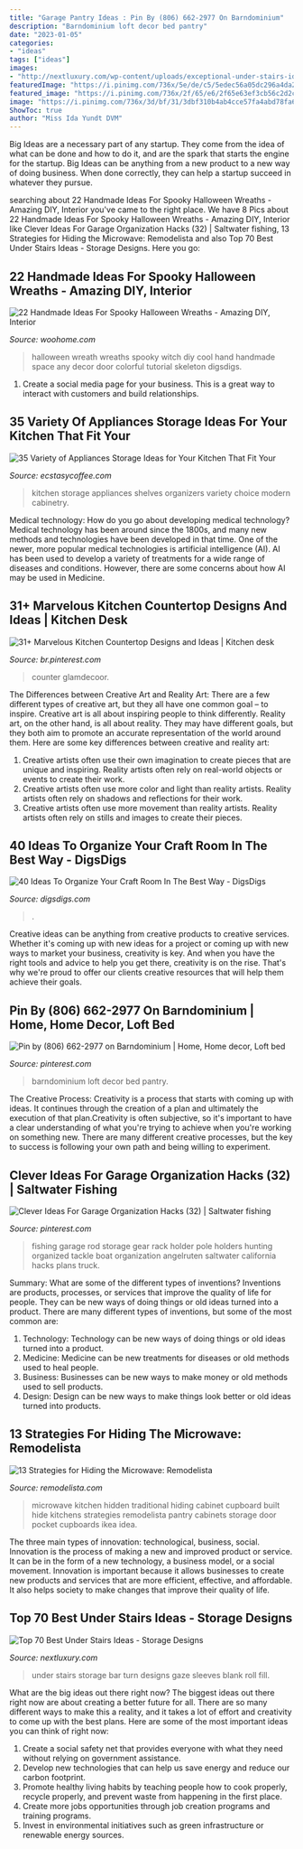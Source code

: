 ```yaml
---
title: "Garage Pantry Ideas : Pin By (806) 662-2977 On Barndominium"
description: "Barndominium loft decor bed pantry"
date: "2023-01-05"
categories:
- "ideas"
tags: ["ideas"]
images:
- "http://nextluxury.com/wp-content/uploads/exceptional-under-stairs-ideas-mini-bar.jpg"
featuredImage: "https://i.pinimg.com/736x/5e/de/c5/5edec56a05dc296a4da2e905c8064c27.jpg"
featured_image: "https://i.pinimg.com/736x/2f/65/e6/2f65e63ef3cb56c2d2c46d293d5d4dff.jpg"
image: "https://i.pinimg.com/736x/3d/bf/31/3dbf310b4ab4cce57fa4abd78fa66f04.jpg"
ShowToc: true
author: "Miss Ida Yundt DVM"
---
```



Big Ideas are a necessary part of any startup. They come from the idea of what can be done and how to do it, and are the spark that starts the engine for the startup. Big Ideas can be anything from a new product to a new way of doing business. When done correctly, they can help a startup succeed in whatever they pursue.

	

		
searching about 22 Handmade Ideas For Spooky Halloween Wreaths - Amazing DIY, Interior you've came to the right place. We have 8 Pics about 22 Handmade Ideas For Spooky Halloween Wreaths - Amazing DIY, Interior like Clever Ideas For Garage Organization Hacks (32) | Saltwater fishing, 13 Strategies for Hiding the Microwave: Remodelista and also Top 70 Best Under Stairs Ideas - Storage Designs. Here you go:
		
    
## 22 Handmade Ideas For Spooky Halloween Wreaths - Amazing DIY, Interior

<img loading=lazy src="http://www.woohome.com/wp-content/uploads/2014/10/Spooky-Halloween-Wreath-21.jpg" onerror="this.onerror=null;this.src='https://tse2.mm.bing.net/th?id=OIP.uUSAtUUamR3nueHJNLFDVQHaJ4&amp;pid=15.1';" alt="22 Handmade Ideas For Spooky Halloween Wreaths - Amazing DIY, Interior">

_Source: woohome.com_

>halloween wreath wreaths spooky witch diy cool hand handmade space any decor door colorful tutorial skeleton digsdigs. 

	

1. Create a social media page for your business. This is a great way to interact with customers and build relationships.

    
## 35 Variety Of Appliances Storage Ideas For Your Kitchen That Fit Your

<img loading=lazy src="https://i1.wp.com/www.ecstasycoffee.com/wp-content/uploads/2017/05/Magnificent-Modern-Kitchen-Cabinetry-Shelving-Organizers-Added-Pull-Out-Kitchen-Shelves-and-Storage-Design-Photo.jpg?resize=564%2C879" onerror="this.onerror=null;this.src='https://tse4.mm.bing.net/th?id=OIP.K5iUVrOC92T7ZGBcaWxO7QHaLi&amp;pid=15.1';" alt="35 Variety of Appliances Storage Ideas for Your Kitchen That Fit Your">

_Source: ecstasycoffee.com_

>kitchen storage appliances shelves organizers variety choice modern cabinetry. 

	

Medical technology: How do you go about developing medical technology?
Medical technology has been around since the 1800s, and many new methods and technologies have been developed in that time. One of the newer, more popular medical technologies is artificial intelligence (AI). AI has been used to develop a variety of treatments for a wide range of diseases and conditions. However, there are some concerns about how AI may be used in Medicine.

    
## 31+ Marvelous Kitchen Countertop Designs And Ideas | Kitchen Desk

<img loading=lazy src="https://i.pinimg.com/736x/3d/bf/31/3dbf310b4ab4cce57fa4abd78fa66f04.jpg" onerror="this.onerror=null;this.src='https://tse4.mm.bing.net/th?id=OIP.-HLIy3_H6guVc0dODFI6_gHaJ3&amp;pid=15.1';" alt="31+ Marvelous Kitchen Countertop Designs and Ideas | Kitchen desk">

_Source: br.pinterest.com_

>counter glamdecoor. 

	

The Differences between Creative Art and Reality Art: There are a few different types of creative art, but they all have one common goal – to inspire.
Creative art is all about inspiring people to think differently. Reality art, on the other hand, is all about reality. They may have different goals, but they both aim to promote an accurate representation of the world around them. Here are some key differences between creative and reality art: 
1) Creative artists often use their own imagination to create pieces that are unique and inspiring. Reality artists often rely on real-world objects or events to create their work. 
2) Creative artists often use more color and light than reality artists. Reality artists often rely on shadows and reflections for their work. 
3) Creative artists often use more movement than reality artists. Reality artists often rely on stills and images to create their pieces.

    
## 40 Ideas To Organize Your Craft Room In The Best Way - DigsDigs

<img loading=lazy src="https://www.digsdigs.com/photos/ideas-to-organize-your-craft-room-in-the-best-way-2.jpg" onerror="this.onerror=null;this.src='https://tse2.mm.bing.net/th?id=OIP.MtMS6vlPZ9sntUC9u8JR5AHaJ4&amp;pid=15.1';" alt="40 Ideas To Organize Your Craft Room In The Best Way - DigsDigs">

_Source: digsdigs.com_

>. 

	

Creative ideas can be anything from creative products to creative services. Whether it's coming up with new ideas for a project or coming up with new ways to market your business, creativity is key. And when you have the right tools and advice to help you get there, creativity is on the rise. That's why we're proud to offer our clients creative resources that will help them achieve their goals.

    
## Pin By (806) 662-2977 On Barndominium | Home, Home Decor, Loft Bed

<img loading=lazy src="https://i.pinimg.com/736x/2f/65/e6/2f65e63ef3cb56c2d2c46d293d5d4dff.jpg" onerror="this.onerror=null;this.src='https://tse4.mm.bing.net/th?id=OIP.4oVVQuINpJBgFCOZZ4M_KwHaFj&amp;pid=15.1';" alt="Pin by (806) 662-2977 on Barndominium | Home, Home decor, Loft bed">

_Source: pinterest.com_

>barndominium loft decor bed pantry. 

	

The Creative Process:
Creativity is a process that starts with coming up with ideas. It continues through the creation of a plan and ultimately the execution of that plan.Creativity is often subjective, so it's important to have a clear understanding of what you're trying to achieve when you're working on something new. There are many different creative processes, but the key to success is following your own path and being willing to experiment.

    
## Clever Ideas For Garage Organization Hacks (32) | Saltwater Fishing

<img loading=lazy src="https://i.pinimg.com/736x/5e/de/c5/5edec56a05dc296a4da2e905c8064c27.jpg" onerror="this.onerror=null;this.src='https://tse4.mm.bing.net/th?id=OIP.qSrP7irot3tQG2EtM062xAHaJ3&amp;pid=15.1';" alt="Clever Ideas For Garage Organization Hacks (32) | Saltwater fishing">

_Source: pinterest.com_

>fishing garage rod storage gear rack holder pole holders hunting organized tackle boat organization angelruten saltwater california hacks plans truck. 

	

Summary: What are some of the different types of inventions?
Inventions are products, processes, or services that improve the quality of life for people. They can be new ways of doing things or old ideas turned into a product. There are many different types of inventions, but some of the most common are:
1) Technology: Technology can be new ways of doing things or old ideas turned into a product.
2) Medicine: Medicine can be new treatments for diseases or old methods used to heal people.
3) Business: Businesses can be new ways to make money or old methods used to sell products.
4) Design: Design can be new ways to make things look better or old ideas turned into products.

    
## 13 Strategies For Hiding The Microwave: Remodelista

<img loading=lazy src="http://www.remodelista.com/wp-content/uploads/2015/03/img/sub/uimg/04-2013/hidden-microwave-traditional-kitchen-384x550.jpg" onerror="this.onerror=null;this.src='https://tse4.mm.bing.net/th?id=OIP.zNNqBbSE25jh0YV5QVmOGwAAAA&amp;pid=15.1';" alt="13 Strategies for Hiding the Microwave: Remodelista">

_Source: remodelista.com_

>microwave kitchen hidden traditional hiding cabinet cupboard built hide kitchens strategies remodelista pantry cabinets storage door pocket cupboards ikea idea. 

	

The three main types of innovation: technological, business, social.
Innovation is the process of making a new and improved product or service. It can be in the form of a new technology, a business model, or a social movement. Innovation is important because it allows businesses to create new products and services that are more efficient, effective, and affordable. It also helps society to make changes that improve their quality of life.

    
## Top 70 Best Under Stairs Ideas - Storage Designs

<img loading=lazy src="http://nextluxury.com/wp-content/uploads/exceptional-under-stairs-ideas-mini-bar.jpg" onerror="this.onerror=null;this.src='https://tse1.mm.bing.net/th?id=OIP.GhsCCFYjkWK57WWvetcTKAAAAA&amp;pid=15.1';" alt="Top 70 Best Under Stairs Ideas - Storage Designs">

_Source: nextluxury.com_

>under stairs storage bar turn designs gaze sleeves blank roll fill. 

	

What are the big ideas out there right now?
The biggest ideas out there right now are about creating a better future for all. There are so many different ways to make this a reality, and it takes a lot of effort and creativity to come up with the best plans. Here are some of the most important ideas you can think of right now:
1. Create a social safety net that provides everyone with what they need without relying on government assistance.
2. Develop new technologies that can help us save energy and reduce our carbon footprint. 
3. Promote healthy living habits by teaching people how to cook properly, recycle properly, and prevent waste from happening in the first place. 
4. Create more jobs opportunities through job creation programs and training programs. 
5. Invest in environmental initiatives such as green infrastructure or renewable energy sources.

